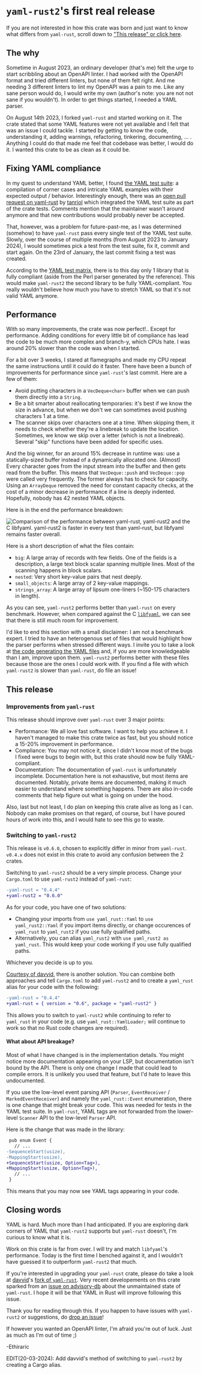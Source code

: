 # `yaml-rust2`'s first real release
If you are not interested in how this crate was born and just want to know what differs from `yaml-rust`, scroll down to
["This release" or click here](#this-release).

## The why
Sometime in August 2023, an ordinary developer (that's me) felt the urge to start scribbling about an OpenAPI linter. I
had worked with the OpenAPI format and tried different linters, but none of them felt right. And me needing 3 different
linters to lint my OpenAPI was a pain to me. Like any sane person would do, I would write my own (author's note: you are
not not sane if you wouldn't). In order to get things started, I needed a YAML parser.

On August 14th 2023, I forked `yaml-rust` and started working on it. The crate stated that some YAML features were not
yet available and I felt that was an issue I could tackle. I started by getting to know the code, understanding it,
adding warnings, refactoring, tinkering, documenting, ... . Anything I could do that made me feel that codebase was
better, I would do it. I wanted this crate to be as clean as it could be.

## Fixing YAML compliance
In my quest to understand YAML better, I found [the YAML test suite](https://github.com/yaml/yaml-test-suite/): a
compilation of corner cases and intricate YAML examples with their expected output / behavior. Interestingly enough,
there was an [open pull request on yaml-rust](https://github.com/chyh1990/yaml-rust/pull/187) by
[tanriol](https://github.com/tanriol) which integrated the YAML test suite as part of the crate tests. Comments mention
that the maintainer wasn't around anymore and that new contributions would probably never be accepted.

That, however, was a problem for future-past-me, as I was determined (somehow) to have `yaml-rust` pass every single
test of the YAML test suite. Slowly, over the course of multiple months (from August 2023 to January 2024), I would
sometimes pick a test from the test suite, fix it, commit and start again. On the 23rd of January, the last commit
fixing a test was created.

According to the [YAML test matrix](https://matrix.yaml.info/), there is to this day only 1 library that is fully
compliant (aside from the Perl parser generated by the reference). This would make `yaml-rust2` the second library to be
fully YAML-compliant. You really wouldn't believe how much you have to stretch YAML so that it's not valid YAML anymore.

## Performance
With so many improvements, the crate was now perfect!.. Except for performance. Adding conditions for every little bit
of compliance has lead the code to be much more complex and branch-y, which CPUs hate. I was around 20% slower than the
code was when I started.

For a bit over 3 weeks, I stared at flamegraphs and made my CPU repeat the same instructions until it could do it
faster. There have been a bunch of improvements for performance since `yaml-rust`'s last commit. Here are a few of them:

* Avoid putting characters in a `VecDeque<char>` buffer when we can push them directly into a `String`.
* Be a bit smarter about reallocating temporaries: it's best if we know the size in advance, but when we don't we can
  sometimes avoid pushing characters 1 at a time.
* The scanner skips over characters one at a time. When skipping them, it needs to check whether they're a linebreak to
  update the location. Sometimes, we know we skip over a letter (which is not a linebreak). Several "skip" functions
  have been added for specific uses.

And the big winner, for an around 15% decrease in runtime was: use a statically-sized buffer instead of a dynamically
allocated one. (Almost) Every character goes from the input stream into the buffer and then gets read from the buffer.
This means that `VecDeque::push` and `VecDeque::pop` were called very frequently. The former always has to check for
capacity. Using an `ArrayDeque` removed the need for constant capacity checks, at the cost of a minor decrease in
performance if a line is deeply indented. Hopefully, nobody has 42 nested YAML objects.

Here is in the end the performance breakdown:

![Comparison of the performance between `yaml-rust`, `yaml-rust2` and the C `libfyaml`. `yaml-rust2` is faster in every
test than `yaml-rust`, but `libfyaml` remains faster overall.](./img/benchmarks-v0.6.svg)

Here is a short description of what the files contain:

  * `big`: A large array of records with few fields. One of the fields is a description, a large text block scalar
    spanning multiple lines. Most of the scanning happens in block scalars.
  * `nested`: Very short key-value pairs that nest deeply.
  * `small_objects`: A large array of 2 key-value mappings.
  * `strings_array`: A large array of lipsum one-liners (~150-175 characters in length).

As you can see, `yaml-rust2` performs better than `yaml-rust` on every benchmark. However, when compared against the C
[`libfyaml`](https://github.com/pantoniou/libfyaml), we can see that there is still much room for improvement.

I'd like to end this section with a small disclaimer: I am not a benchmark expert. I tried to have an heterogenous set
of files that would highlight how the parser performs when stressed different ways. I invite you to take a look at [the
code generating the YAML files](https://github.com/Ethiraric/yaml-rust2/tree/master/tools/gen_large_yaml) and, if you
are more knowledgeable than I am, improve upon them. `yaml-rust2` performs better with these files because those are the
ones I could work with. If you find a file with which `yaml-rust2` is slower than `yaml-rust`, do file an issue!

## This release
### Improvements from `yaml-rust`
This release should improve over `yaml-rust` over 3 major points:

  * Performance: We all love fast software. I want to help you achieve it. I haven't managed to make this crate twice as
    fast, but you should notice a 15-20% improvement in performance.
  * Compliance: You may not notice it, since I didn't know most of the bugs I fixed were bugs to begin with, but this
    crate should now be fully YAML-compliant.
  * Documentation: The documentation of `yaml-rust` is unfortunately incomplete. Documentation here is not exhaustive,
    but most items are documented. Notably, private items are documented, making it much easier to understand where
    something happens. There are also in-code comments that help figure out what is going on under the hood.

Also, last but not least, I do plan on keeping this crate alive as long as I can. Nobody can make promises on that
regard, of course, but I have poured hours of work into this, and I would hate to see this go to waste.

### Switching to `yaml-rust2`
This release is `v0.6.0`, chosen to explicitly differ in minor from `yaml-rust`. `v0.4.x` does not exist in this crate
to avoid any confusion between the 2 crates.

Switching to `yaml-rust2` should be a very simple process. Change your `Cargo.toml` to use `yaml-rust2` instead of
`yaml-rust`:

```diff
-yaml-rust = "0.4.4"
+yaml-rust2 = "0.6.0"
```

As for your code, you have one of two solutions:

  * Changing your imports from `use yaml_rust::Yaml` to `use yaml_rust2::Yaml` if you import items directly, or change
    occurences of `yaml_rust` to `yaml_rust2` if you use fully qualified paths.
  * Alternatively, you can alias `yaml_rust2` with `use yaml_rust2 as yaml_rust`. This would keep your code working if
    you use fully qualified paths.

Whichever you decide is up to you.

[Courtesy of davvid](https://github.com/chyh1990/yaml-rust/issues/160#issuecomment-2008931473), there is another
solution. You can combine both approaches and tell `Cargo.toml` to add `yaml-rust2` and to create a `yaml_rust` alias
for your code with the following:

```diff
-yaml-rust = "0.4.4"
+yaml-rust = { version = "0.6", package = "yaml-rust2" }
```

This allows you to switch to `yaml-rust2` while continuing to refer to `yaml_rust` in your code (e.g. use
`yaml_rust::YamlLoader;` will continue to work so that no Rust code changes are required).

#### What about API breakage?
Most of what I have changed is in the implementation details. You might notice more documentation appearing on your LSP,
but documentation isn't bound by the API. There is only one change I made that could lead to compile errors. It is
unlikely you used that feature, but I'd hate to leave this undocumented.

If you use the low-level event parsing API (`Parser`,
`EventReceiver` / `MarkedEventReceiver`) and namely the `yaml_rust::Event` enumeration, there is one change that might
break your code. This was needed for tests in the YAML test suite. In `yaml-rust`, YAML tags are not forwarded from the
lower-level `Scanner` API to the low-level `Parser` API.

Here is the change that was made in the library:

```diff
 pub enum Event {
   // ...
-SequenceStart(usize),
-MappingStart(usize),
+SequenceStart(usize, Option<Tag>),
+MappingStart(usize, Option<Tag>),
   // ...
 }
```

This means that you may now see YAML tags appearing in your code.

## Closing words
YAML is hard. Much more than I had anticipated. If you are exploring dark corners of YAML that `yaml-rust2` supports but
`yaml-rust` doesn't, I'm curious to know what it is.

Work on this crate is far from over. I will try and match `libfyaml`'s performance. Today is the first time I benched
against it, and I wouldn't have guessed it to outperform `yaml-rust2` that much.

If you're interested in upgrading your `yaml-rust` crate, please do take a look at [davvid](https://github.com/davvid)'s
[fork of `yaml-rust`](https://github.com/davvid/yaml-rust). Very recent developements on this crate sparked from an
[issue on advisory-db](https://github.com/rustsec/advisory-db/issues/1921) about the unmaintained state of `yaml-rust`.
I hope it will be that YAML in Rust will improve following this issue.

Thank you for reading through this. If you happen to have issues with `yaml-rust2` or suggestions, do [drop an
issue](https://github.com/Ethiraric/yaml-rust2/issues)!

If however you wanted an OpenAPI linter, I'm afraid you're out of luck. Just as much as I'm out of time ;)

-Ethiraric

EDIT(20-03-2024): Add davvid's method of switching to `yaml-rust2` by creating a Cargo alias.
